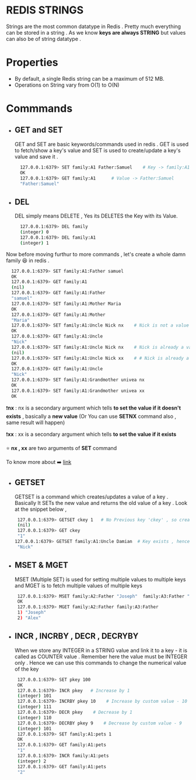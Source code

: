 # REDIS STRINGS
Strings are the most common datatype in Redis . Pretty much everything can be stored in a string . As we know **keys are always STRING** but values can also be of string datatype .

# Properties
 - By default, a single Redis string can be a maximum of 512 MB.
 - Operations on String vary from O(1) to O(N)

# Commmands

  - ## GET and SET
    GET and SET are basic keywords/commands used in redis . GET is used to fetch/show a key's value and SET is used to create/update a key's value and save it .
    
    ```bash
      127.0.0.1:6379> SET family:A1 Father:Samuel    # Key -> family:A1
      OK
      127.0.0.1:6379> GET family:A1      # Value -> Father:Samuel
      "Father:Samuel"
    ```
  - ## DEL
    DEL simply means DELETE , Yes its DELETES the Key with its Value.

    ```bash
      127.0.0.1:6379> DEL family
      (integer) 0
      127.0.0.1:6379> DEL family:A1
      (integer) 1
    ```
 Now before moving furthur to more commands , let's create a whole damn family 😆 in redis .

 ```bash
   127.0.0.1:6379> SET family:A1:Father samuel
   OK
   127.0.0.1:6379> GET family:A1
   (nil)
   127.0.0.1:6379> GET family:A1:Father
   "samuel"
   127.0.0.1:6379> SET family:A1:Mother Maria
   OK
   127.0.0.1:6379> GET family:A1:Mother
   "Maria"
   127.0.0.1:6379> SET family:A1:Uncle Nick nx    # Nick is not a value
   OK
   127.0.0.1:6379> GET family:A1:Uncle
   "Nick"
   127.0.0.1:6379> SET family:A1:Uncle Nick nx    # Nick is already a value
   (nil)
   127.0.0.1:6379> SET family:A1:Uncle Nick xx    # # Nick is already a value
   OK
   127.0.0.1:6379> GET family:A1:Uncle
   "Nick"
   127.0.0.1:6379> SET family:A1:Grandmother univea nx
   OK
   127.0.0.1:6379> SET family:A1:Grandmother univea xx
   OK

 ```
❗**nx** : nx is a secondary argument which tells **to set the value if it doesn't exists** , basically a **new value**
            (Or You can use **SETNX** command also , same result will happen)

❗**xx** : xx is a secondary argument which tells **to set the value if it exists**

⭐ **nx , xx** are two arguments of **SET** command

To know more about ➡️ [link](https://redis.io/docs/latest/commands/set/)

  - ## GETSET
    GETSET is a command which creates/updates a value of a key . Basically It SETs the new value and returns the old value of a key . Look at the snippet below ,
    
    ```bash
     127.0.0.1:6379> GETSET ckey 1   # No Previous key 'ckey' , so creating new and returning 'nil'
     (nil)
     127.0.0.1:6379> GET ckey
     "1"
    127.0.0.1:6379> GETSET family:A1:Uncle Damian  # Key exists , hence old value returned
     "Nick"
    ```
  - ## MSET & MGET
    MSET (Multiple SET) is used for setting multiple values to multiple keys and MGET is to fetch multiple values of multiple keys

    ```bash
     127.0.0.1:6379> MSET family:A2:Father "Joseph"  family:A3:Father "Alex"
     OK
     127.0.0.1:6379> MGET family:A2:Father family:A3:Father
     1) "Joseph"
     2) "Alex"
    ```
  - ## INCR , INCRBY , DECR , DECRYBY
    When we store any INTEGER in a STRING value and link it to a key - it is called as COUNTER value . Remember here the value must be INTEGER only . Hence we can use this commands to change the numerical value of the key
    
    ```bash
     127.0.0.1:6379> SET pkey 100
     OK
     127.0.0.1:6379> INCR pkey   # Increase by 1
     (integer) 101
     127.0.0.1:6379> INCRBY pkey 10    # Increase by custom value - 10
     (integer) 111
     127.0.0.1:6379> DECR pkey    # Decrease by 1
     (integer) 110
     127.0.0.1:6379> DECRBY pkey 9    # Decrease by custom value - 9
     (integer) 101
     127.0.0.1:6379> SET family:A1:pets 1
     OK
     127.0.0.1:6379> GET family:A1:pets
     "1"
     127.0.0.1:6379> INCR family:A1:pets
     (integer) 2
     127.0.0.1:6379> GET family:A1:pets
     "2"
    ```


